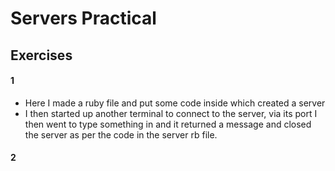 # Servers Practical

## Exercises

#### 1
- Here I made a ruby file and put some code inside which created a server
- I then started up another terminal to connect to the server, via its port I then went to type something in and it returned a message and closed the server as per the code in the server rb file.

#### 2
